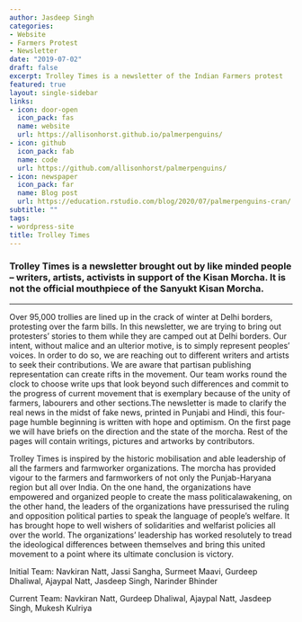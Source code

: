```yaml
---
author: Jasdeep Singh
categories:
- Website
- Farmers Protest
- Newsletter
date: "2019-07-02"
draft: false
excerpt: Trolley Times is a newsletter of the Indian Farmers protest
featured: true
layout: single-sidebar
links:
- icon: door-open
  icon_pack: fas
  name: website
  url: https://allisonhorst.github.io/palmerpenguins/
- icon: github
  icon_pack: fab
  name: code
  url: https://github.com/allisonhorst/palmerpenguins/
- icon: newspaper
  icon_pack: far
  name: Blog post
  url: https://education.rstudio.com/blog/2020/07/palmerpenguins-cran/
subtitle: ""
tags:
- wordpress-site
title: Trolley Times
---
```


### Trolley Times is a newsletter brought out by like minded people – writers, artists, activists in support of the Kisan Morcha. It is not the official mouthpiece of the Sanyukt Kisan Morcha.

---

Over 95,000 trollies are lined up in the crack of winter at Delhi borders, protesting over the farm bills. In this newsletter, we are trying to bring out protesters’ stories to them while they are camped out at Delhi borders. Our intent, without malice and an ulterior motive, is to simply represent peoples’ voices. In order to do so, we are reaching out to different writers and artists to seek their contributions. We are aware that partisan publishing representation can create rifts in the movement. Our team works round the clock to choose write ups that look beyond such differences and commit to the progress of current movement that is exemplary because of the unity of farmers, labourers and other sections.The newsletter is made to clarify the real news in the midst of fake news, printed in Punjabi and Hindi, this four-page humble beginning is written with hope and optimism. On the first page we will have briefs on the direction and the state of the morcha. Rest of the pages will contain writings, pictures and artworks by contributors.

Trolley Times is inspired by the historic mobilisation and able leadership of all the farmers and farmworker organizations. The morcha has provided vigour to the farmers and farmworkers of not only the Punjab-Haryana region but all over India. On the one hand, the organizations have empowered and organized people to create the mass politicalawakening, on the other hand, the leaders of the organizations have pressurised the ruling and opposition political parties to speak the language of people’s welfare. It has brought hope to well wishers of solidarities and welfarist policies all over the world. The organizations’ leadership has worked resolutely to tread the ideological differences between themselves and bring this united movement to a point where its ultimate conclusion is victory.

Initial Team: Navkiran Natt, Jassi Sangha, Surmeet Maavi, Gurdeep Dhaliwal, Ajaypal Natt, Jasdeep Singh, Narinder Bhinder

Current Team: Navkiran Natt, Gurdeep Dhaliwal, Ajaypal Natt, Jasdeep Singh, Mukesh Kulriya
